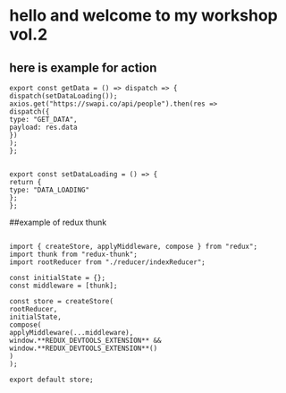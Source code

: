 # hello and welcome to my workshop vol.2

## here is example for action

<pre><code>export const getData = () => dispatch => {
dispatch(setDataLoading());
axios.get("https://swapi.co/api/people").then(res =>
dispatch({
type: "GET_DATA",
payload: res.data
})
);
};
</code></pre>

<pre><code>
export const setDataLoading = () => {
return {
type: "DATA_LOADING"
};
};
</code></pre>

##example of redux thunk

<pre><code>
import { createStore, applyMiddleware, compose } from "redux";
import thunk from "redux-thunk";
import rootReducer from "./reducer/indexReducer";

const initialState = {};
const middleware = [thunk];

const store = createStore(
rootReducer,
initialState,
compose(
applyMiddleware(...middleware),
window.**REDUX_DEVTOOLS_EXTENSION** && window.**REDUX_DEVTOOLS_EXTENSION**()
)
);

export default store;

</code></pre>
